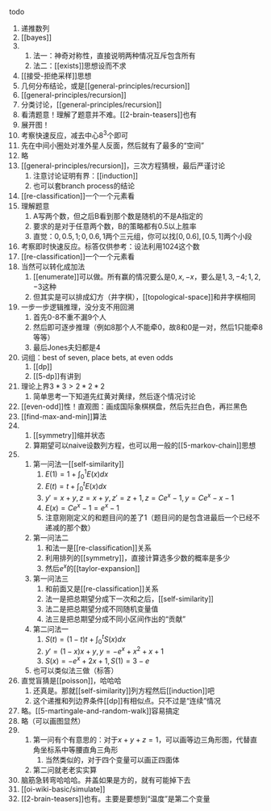 todo
1. 递推数列
2. [[bayes]]
3. 
   1. 法一：神奇对称性，直接说明两种情况互斥包含所有
   2. 法二：[[exists]]思想设而不求
4. [[接受-拒绝采样]]思想
5. 几何分布结论，或是[[general-principles/recursion]]
6. [[general-principles/recursion]]
7. 分类讨论，[[general-principles/recursion]]
8. 看清题意！理解了题意并不难。[[2-brain-teasers]]也有
9.  展开图！
10. 考察快速反应，减去中心$8^3$个即可
11. 先在中间小圈处对准外星人反面，然后就有了最多的“空间”
12. 略
13. [[general-principles/recursion]]，三次方程猜根，最后严谨讨论
    1.  注意讨论证明有界：[[induction]]
    2.  也可以套branch process的结论
14. [[re-classification]]一个一个元素看
15. 理解题意
    1.  A写两个数，但之后B看到那个数是随机的不是A指定的
    2.  要求的是对于任意两个数，B的策略都有0.5以上胜率
    3.  直觉：$0, 0.5, 1; 0, 0.6, 1$两个三元组，你可以找$[0,0.6], [0.5,1]$两个小段
16. 考察即时快速反应。标答仅供参考：设法利用$1024$这个数
17. [[re-classification]]一个一个元素看
18. 当然可以转化成加法
    1.  [[enumerate]]可以做。所有赢的情况要么是$0, x,-x$，要么是$1,3,-4;1,2,-3$这种
    2.  但其实是可以排成幻方（井字棋），[[topological-space]]和井字棋相同
19. 一步一步逻辑推理，没分支不用回溯
    1.  首先0-8不重不漏9个人
    2.  然后即可逐步推理（例如8那个人不能牵0，故8和0是一对，然后1只能牵8等等）
    3.  最后Jones夫妇都是4
20. 词组：best of seven, place bets, at even odds
    1.  [[dp]]
    2.  [[5-dp]]有讲到
21. 理论上界$3*3>2*2*2$
    1.  简单思考一下知道先红黄对黄绿，然后逐个情况讨论
22. [[even-odd]]性！直观图：画成国际象棋棋盘，然后先拦白色，再拦黑色
23. [[find-max-and-min]]算法
24. 
    1.  [[symmetry]]缩并状态
    2.  算期望可以naive设数列方程，也可以用一般的[[5-markov-chain]]思想
25. 
    1.  第一问法一[[self-similarity]]
        1.  $E(1) = 1+\int_0^1 E(x)dx$
        2.  $E(t) = t+\int_0^t E(x)dx$
        3.  $y' = x+y, z=x+y, z'=z+1,z=Ce^x-1,y=Ce^x-x-1$
        4.  $E(x)=Ce^x-1=e^x-1$
        5.  注意刚刚定义的和题目问的差了1（题目问的是包含进最后一个已经不递减的那个数）
    2. 第一问法二
       1. 和法一是[[re-classification]]关系
       2. 利用排列的[[symmetry]]，直接计算选多少数的概率是多少
       3. 然后$e^x$的[[taylor-expansion]]
    3. 第一问法三
       1. 和前面又是[[re-classification]]关系
       2. 法一是把总期望分成下一次和之后，[[self-similarity]]
       3. 法二是把总期望分成不同随机变量值
       4. 法三是把总期望分成不同小区间作出的“贡献”
    4.  第二问法一
        1.  $S(t) = (1-t)t + \int_0^t S(x)dx$
        2.  $y'=(1-x)x+y, y=-e^x+x^2+x+1$
        3.  $S(x)=-e^x+2x+1,S(1)=3-e$
    5.  也可以类似法三做（标答）
26. 直觉盲猜是[[poisson]]，哈哈哈
    1.  还真是。那就[[self-similarity]]列方程然后[[induction]]吧
    2.  这个递推和列边界条件[[dp]]有相似点。只不过是“连续”情况
27. 略。[[5-martingale-and-random-walk]]容易搞定
28. 略（可以画图显然）
29. 
    1.  第一问有个有意思的：对于$x+y+z=1$，可以画等边三角形图，代替直角坐标系中等腰直角三角形
        1.  当然类似的，对于四个变量可以画正四面体
    2.  第二问就老老实实算
30. 脑筋急转弯哈哈哈。井盖如果是方的，就有可能掉下去
31. [[oi-wiki-basic/simulate]]
32. [[2-brain-teasers]]也有。主要是要想到“温度”是第二个变量